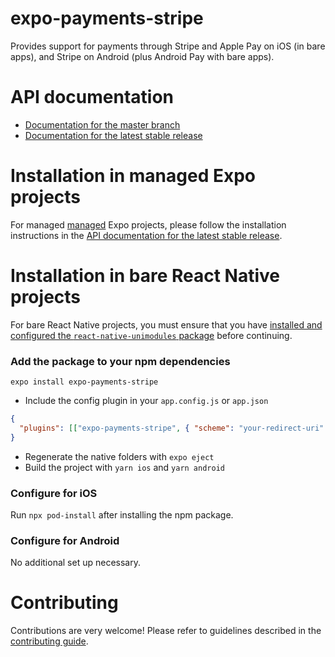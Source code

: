 # expo-payments-stripe

Provides support for payments through Stripe and Apple Pay on iOS (in bare apps), and Stripe on Android (plus Android Pay with bare apps).

# API documentation

- [Documentation for the master branch](https://github.com/expo/expo/blob/master/docs/pages/versions/unversioned/sdk/payments.md)
- [Documentation for the latest stable release](https://docs.expo.io/versions/latest/sdk/payments/)

# Installation in managed Expo projects

For managed [managed](https://docs.expo.io/versions/latest/introduction/managed-vs-bare/) Expo projects, please follow the installation instructions in the [API documentation for the latest stable release](https://docs.expo.io/versions/latest/sdk/payments/).

# Installation in bare React Native projects

For bare React Native projects, you must ensure that you have [installed and configured the `react-native-unimodules` package](https://github.com/expo/expo/tree/master/packages/react-native-unimodules) before continuing.

### Add the package to your npm dependencies

```
expo install expo-payments-stripe
```

- Include the config plugin in your `app.config.js` or `app.json`

```json
{
  "plugins": [["expo-payments-stripe", { "scheme": "your-redirect-uri" }]]
}
```

- Regenerate the native folders with `expo eject`
- Build the project with `yarn ios` and `yarn android`

### Configure for iOS

Run `npx pod-install` after installing the npm package.

### Configure for Android

No additional set up necessary.

# Contributing

Contributions are very welcome! Please refer to guidelines described in the [contributing guide](https://github.com/expo/expo#contributing).
